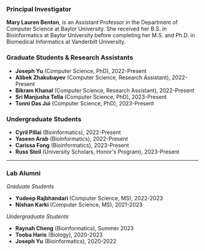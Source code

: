 
### Principal Investigator
<strong>Mary Lauren Benton</strong>, is an Assistant Professor in the Department of Computer Science at Baylor University. She received her B.S. in Bioinformatics at Baylor University before completing her M.S. and Ph.D. in Biomedical Informatics at Vanderbilt University.

### Graduate Students & Research Assistants
- <strong>Joseph Yu</strong> (Computer Science, PhD), 2022-Present
- <strong>Alibek Zhakubayev</strong> (Computer Science, Research Assistant), 2022-Present
- <strong>Bikram Khanal</strong> (Computer Science, Research Assistant), 2022-Present
- <strong>Sri Manjusha Tella</strong> (Computer Science, PhD), 2023-Present
- <strong>Tonni Das Jui</strong> (Computer Science, PhD), 2023-Present
<!--<strong>Ana Paula Arguelles</strong> (Computer Science, PhD), 2024-Present-->


### Undergraduate Students
- <strong>Cyril Pillai</strong> (Bioinformatics), 2022-Present
- <strong>Yaseen Arab</strong> (Bioinformatics), 2022-Present
- <strong>Carissa Fong</strong> (Bioinformatics), 2023-Present
- <strong>Russ Steil</strong> (University Scholars, Honor's Program), 2023-Present
<!--<strong>Lillian Swenson</strong> (Bioinformatics), 2023-Present-->
<!--<strong>Kieran Williams</strong> (University Scholars, Honor's Program), 2024-Present-->

--- 

### Lab Alumni
*Graduate Students*
- <strong>Yudeep Rajbhandari </strong> (Computer Science, MS), 2022-2023
- <strong>Nishan Karki </strong> (Computer Science, MS), 2021-2023

*Undergraduate Students*
- <strong>Raynah Cheng</strong> (Bioinformatics), Summer 2023
- <strong>Tooba Haris</strong> (Biology), 2020-2023
- <strong>Joseph Yu</strong> (Bioinformatics), 2020-2022

